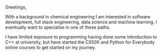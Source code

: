 Greetings,

With a background in chemical engineering I am interested in software development, full stack engineering, data science and machine learning. I eventually want to specialise in one of these paths.

I have limited exposure to programming having done some introduction to C++ at university, but have started the CS50X and Python for Everybody online courses to get started on my journey.
